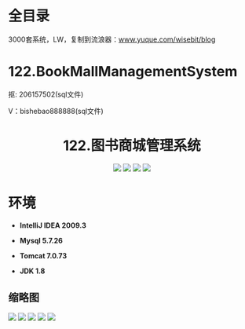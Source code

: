 # 全目录

3000套系统，LW，复制到流浪器：www.yuque.com/wisebit/blog

# 122.BookMallManagementSystem

<p>抠: 206157502(sql文件)</p>
<p>V：bishebao888888(sql文件)</p>

<p><h1 align="center">122.图书商城管理系统</h1></p>


<p align="center">
	<img src="https://img.shields.io/badge/jdk-1.8-orange.svg"/>
    <img src="https://img.shields.io/badge/spring-5.x-lightgrey.svg"/>
    <img src="https://img.shields.io/badge/struts-3.x-blue.svg"/>
    <img src="https://img.shields.io/badge/hibernate-5.x-yellow.svg"/>
</p>


# 环境

- <b>IntelliJ IDEA 2009.3</b>

- <b>Mysql 5.7.26</b>

- <b>Tomcat 7.0.73</b>

- <b>JDK 1.8</b>




## 缩略图

![](https://bitwise.oss-cn-heyuan.aliyuncs.com/2024/9/10/fbc4036f-5581-48ae-a2a0-2eed5cac6583.png)
![](https://bitwise.oss-cn-heyuan.aliyuncs.com/2024/9/10/4c545588-ee37-4136-96b8-7bf5c9a1858a.png)
![](https://bitwise.oss-cn-heyuan.aliyuncs.com/2024/9/10/600e3352-e47a-4b5f-8008-4601b37fea92.png)
![](https://bitwise.oss-cn-heyuan.aliyuncs.com/2024/9/10/ffb5f976-7477-4628-8797-d6937b36128e.png)
![](https://bitwise.oss-cn-heyuan.aliyuncs.com/2024/9/10/a9e7eb36-0802-4ef7-a0a5-63dcb3e7ec06.png)


